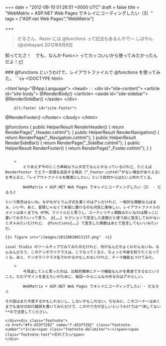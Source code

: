 
+++
date = "2012-08-10 01:26:51 +0000 UTC"
draft = false
title = "WebMatrix + ASP.NET Web Pages でキレイにコーディングしたい（3）"
tags = ["ASP.net Web Pages","WebMatrix"]

+++


>だるさん、Razor には @functions って記法もあるんやで— しばやん (@shibayan) 2012年8月8日<script async="" src="https://platform.twitter.com/widgets.js" charset="utf-8"></script>

知ってたさ！　でも、なんか Func&lt;> ってカッコいいから使ってみたかったんだよ！<a href="#f-d33ff292" name="fn-d33ff292" title="忘れてた">*1</a><br/>


<div class="section">
    ### @functions
    というわけで、レイアウトファイルで @functions を使ってみた。
```cs
&lt;!DOCTYPE html>

&lt;html lang="@App.Language">
    &lt;head>
:
:
        &lt;div id="site-content">
            &lt;article id="site-body">
@RenderBody()
            &lt;/article>
            &lt;aside id="site-sidebar">
@RenderSideBar()
            &lt;/aside>
        &lt;/div>

        &lt;footer id="site-footer">
@RenderFooter()
        &lt;/footer>
    &lt;/body>
&lt;/html>

@functions {
    public HelperResult RenderHeader()
    {
        return RenderPage("_Header.cshtml");
    }
    public HelperResult RenderNavigation()
    {
        return RenderPage("_Navigation.cshtml");
    }
    public HelperResult RenderSideBar()
    {
        return RenderPage("_SideBar.cshtml");
    }
    public HelperResult RenderFooter()
    {
        return RenderPage("_Footer.cshtml");
    }
}

```@functions{……} を使う利点はいくつかあるけど、

    >
        とりあえず今のところ単純なラムダ式でなんとかなっているけれど、たとえばRenderFooter でエラー処理を追加する場合（“_Footer.cshtml”がない場合がありえる）を考えると、「レイアウトファイルを簡潔にしたい」という目的からはだいぶ外れてくる。

        WebMatrix + ASP.NET Web Pages でキレイにコーディングしたい（2） - だるろぐ
    
という懸念はないね。ながながとラムダ式を書くのはアレだけれど、一般的な関数ならばまぁ、いいや。あと、冒頭じゃなくて末尾に書けるのも何気に美味しい。レイアウトファイルのメインはあくまでも HTML ファイルだと思うし、ユーティリティ関数みたいなのは隅っこに書いておきたいって思う。 @{……} セクションで宣言した変数だと使う前に宣言しておかないとダメみたいだけれど、 @functions{……} で宣言した関数はあとで宣言してもいいみたいだ。

{{< figure src="/images/20120810011157.png"  >}}

isual Studio のツールチップでみてみたのだけれど、何がなんだかよくわかんないね。なんなんだろう、このテンポラリクラスは。こうなってくると、ちょっと中身を知りたくなってくる。あと、テンポラリクラス名でわかるかもしれないけれど、テーマ機能もつけてみた。

    >
        今見返してふと思ったのは、比較的簡単にテーマ機能なんかを実装できるなということ。ただデザインを変えたいがために、毎回一からこんなの作るのはアホらしい。

        WebMatrix + ASP.NET Web Pages でキレイにコーディングしたい - だるろぐ
    
その話はまた今度するかもしれないし、しないかもしれない。ちなみに、このコーナーはあくまでも自分の試行錯誤を書いてみただけで、このやり方が正しいというわけでは**決してない**ので注意してください。

</div><div class="footnote">
<a href="#fn-d33ff292" name="f-d33ff292" class="footnote-number">*1</a><span class="footnote-delimiter">:</span><span class="footnote-text">忘れてた</span>
</div>

